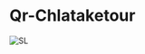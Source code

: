 # Qr-Chlataketour
![SL](https://user-images.githubusercontent.com/60316812/126033233-7cab5cec-27bc-42d2-a16c-1a25bf296412.png)
